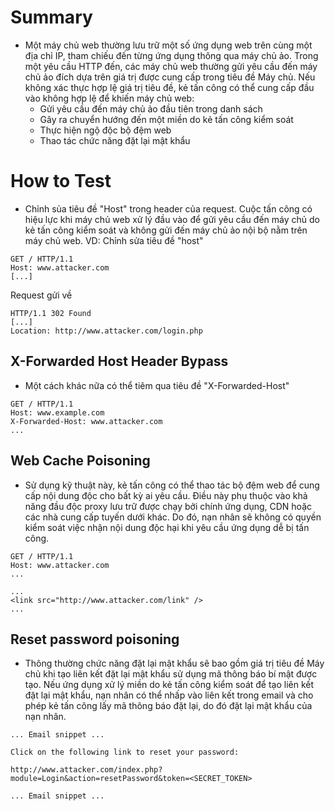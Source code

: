 # Summary
- Một máy chủ web thường lưu trữ một số ứng dụng web trên cùng một địa chỉ IP, tham chiếu đến từng ứng dụng thông qua máy chủ ảo. Trong một yêu cầu HTTP đến, các máy chủ web thường gửi yêu cầu đến máy chủ ảo đích dựa trên giá trị được cung cấp trong tiêu đề Máy chủ. Nếu không xác thực hợp lệ giá trị tiêu đề, kẻ tấn công có thể cung cấp đầu vào không hợp lệ để khiến máy chủ web:
  - Gửi yêu cầu đến máy chủ ảo đầu tiên trong danh sách
  - Gây ra chuyển hướng đến một miền do kẻ tấn công kiểm soát
  - Thực hiện ngộ độc bộ đệm web
  - Thao tác chức năng đặt lại mật khẩu
# How to Test 
- Chỉnh sủa tiêu đề "Host" trong header của request. Cuộc tấn công có hiệu lực khi máy chủ web xử lý đầu vào để gửi yêu cầu đến máy chủ do kẻ tấn công kiểm soát và không gửi đến máy chủ ảo nội bộ nằm trên máy chủ web.
VD: Chỉnh sửa tiêu đề "host"
```
GET / HTTP/1.1
Host: www.attacker.com
[...]
```
Request gửi về
```
HTTP/1.1 302 Found
[...]
Location: http://www.attacker.com/login.php
```
## X-Forwarded Host Header Bypass
- Một cách khác nữa có thể tiêm qua tiêu đề "X-Forwarded-Host" 
```
GET / HTTP/1.1
Host: www.example.com
X-Forwarded-Host: www.attacker.com
...
```
## Web Cache Poisoning
- Sử dụng kỹ thuật này, kẻ tấn công có thể thao tác bộ đệm web để cung cấp nội dung độc cho bất kỳ ai yêu cầu. Điều này phụ thuộc vào khả năng đầu độc proxy lưu trữ được chạy bởi chính ứng dụng, CDN hoặc các nhà cung cấp tuyến dưới khác. Do đó, nạn nhân sẽ không có quyền kiểm soát việc nhận nội dung độc hại khi yêu cầu ứng dụng dễ bị tấn công.
```
GET / HTTP/1.1
Host: www.attacker.com
...
```
```
...
<link src="http://www.attacker.com/link" />
...
```
## Reset password poisoning
- Thông thường chức năng đặt lại mật khẩu sẽ bao gồm giá trị tiêu đề Máy chủ khi tạo liên kết đặt lại mật khẩu sử dụng mã thông báo bí mật được tạo. Nếu ứng dụng xử lý miền do kẻ tấn công kiểm soát để tạo liên kết đặt lại mật khẩu, nạn nhân có thể nhấp vào liên kết trong email và cho phép kẻ tấn công lấy mã thông báo đặt lại, do đó đặt lại mật khẩu của nạn nhân.
```
... Email snippet ...

Click on the following link to reset your password:

http://www.attacker.com/index.php?module=Login&action=resetPassword&token=<SECRET_TOKEN>

... Email snippet ...
```
